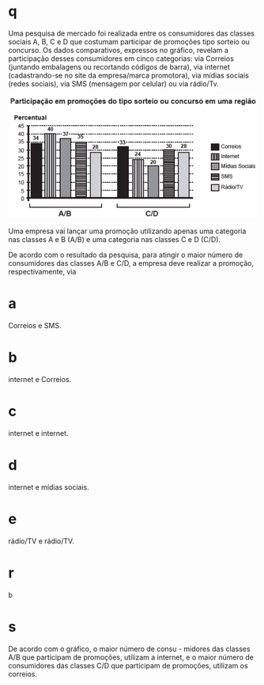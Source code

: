 # q
Uma pesquisa de mercado foi realizada entre os consumidores das classes sociais A, B, C e D que costumam participar de promoções tipo sorteio ou concurso. Os dados comparativos, expressos no gráfico, revelam a participação desses consumidores em cinco categorias: via Correios (juntando embalagens ou recortando códigos de barra), via internet (cadastrando-se no site da empresa/marca promotora), via mídias sociais (redes sociais), via SMS (mensagem por celular) ou via rádio/Tv.

![](c6f5fb80-a55d-660c-c2cb-8a29419c7d8c.png)

Uma empresa vai lançar uma promoção utilizando apenas uma categoria nas classes A e B (A/B) e uma categoria nas classes C e D (C/D).

De acordo com o resultado da pesquisa, para atingir o maior número de consumidores das classes A/B e C/D, a empresa deve realizar a promoção, respectivamente, via

# a
Correios e SMS.

# b
internet e Correios.

# c
internet e internet.

# d
internet e mídias sociais.

# e
rádio/TV e rádio/TV.

# r
b

# s
De acordo com o gráfico, o maior número de consu - midores das classes A/B que participam de promoções, utilizam a internet, e o maior número de consumidores das classes C/D que participam de promoções, utilizam os correios.
